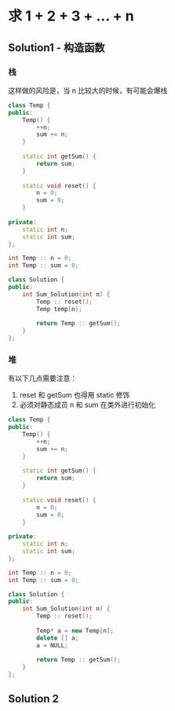 # 求 1 +  2 + 3 + ... + n

## Solution1 - 构造函数

### 栈

这样做的风险是，当 n 比较大的时候，有可能会爆栈

```cpp
class Temp {
public:
    Temp() {
        ++n;
        sum += n;
    }
    
    static int getSum() {
        return sum;
    }
    
    static void reset() {
        n = 0;
        sum = 0;
    }
    
private:
    static int n;
    static int sum;
};

int Temp :: n = 0;
int Temp :: sum = 0;

class Solution {
public:
    int Sum_Solution(int n) {
        Temp :: reset();
        Temp temp[n];
        
        return Temp :: getSum();
    }
};
```

### 堆

有以下几点需要注意：

1. reset 和 getSum 也得用 static 修饰
2. 必须对静态成员 n 和 sum 在类外进行初始化

```cpp
class Temp {
public:
    Temp() {
        ++n;
        sum += n;
    }
    
    static int getSum() {
        return sum;
    }
    
    static void reset() {
        n = 0;
        sum = 0;
    }
    
private:
    static int n;
    static int sum;
};

int Temp :: n = 0;
int Temp :: sum = 0;

class Solution {
public:
    int Sum_Solution(int n) {
        Temp :: reset();
        
        Temp* a = new Temp[n];
        delete [] a;
        a = NULL;
        
        return Temp :: getSum();
    }
};
```

## Solution 2

